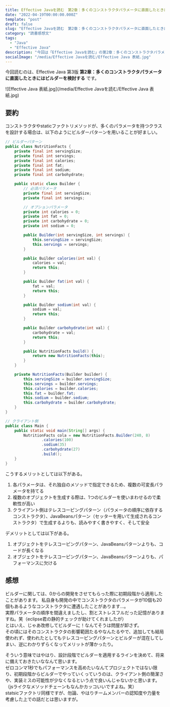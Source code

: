 ```yaml
---
title: Effective Javaを読む　第2章：多くのコンストラクタパラメータに直面したときにはビルダーを検討する
date: "2022-04-19T00:00:00.000Z"
template: "post"
draft: false
slug: "Effective Javaを読む　第2章：多くのコンストラクタパラメータに直面したときにはビルダーを検討する"
category: "読書感想文"
tags:
  - "Java"
  - "Effective Java"
description: "今回は「Effective Javaを読む」の第2章：多くのコンストラクタパラメータに直面したときにはビルダーを検討するを読みたいと思います。"
socialImage: "/media/Effective Javaを読む/Effective Java 表紙.jpg"
---
```

今回読むのは、Effective Java 第3版 **第2章：多くのコンストラクタパラメータに直面したときにはビルダーを検討する** です。

![Effective Java 表紙.jpg](/media/Effective Javaを読む/Effective Java 表紙.jpg)
## 要約
コンストラクタやstaticファクトリメソッドが、多くのパラメータを持つクラスを設計する場合は、以下のようにビルダーパターンを用いることが好ましい。<br>
```Java
// ビルダーパターン
public class NutritionFacts {
	private final int servingSize;
	private final int servings;
	private final int calories;
	private final int fat;
	private final int sodium;
	private final int carbohydrate;

	public static class Builder {
		// 必須パラメータ
		private final int servingSize;
		private final int servings;

		// オプションパラメータ
		private int calories = 0;
		private int fat = 0;
		private int carbohydrate = 0;
		private int sodium = 0;

		public Builder(int servingSize, int servings) {
			this.servingSize = servingSize;
			this.servings = servings;
		}

		public Builder calories(int val) {
			calories = val;
			return this;
		}

		public Builder fat(int val) {
			fat = val;
			return this;
		}

		public Builder sodium(int val) {
			sodium = val;
			return this;
		}

		public Builder carbohydrate(int val) {
			carbohydrate = val;
			return this;
		}

		public NutritionFacts build() {
			return new NutritionFacts(this);
		}
	}

	private NutritionFacts(Builder builder) {
		this.servingSize = builder.servingSize;
		this.servings = builder.servings;
		this.calories = builder.calories;
		this.fat = builder.fat;
		this.sodium = builder.sodium;
		this.carbohydrate = builder.carbohydrate;
	}
}
```
```Java
// クライアント側
public class Main {
	public static void main(String[] args) {
		NutritionFacts cola = new NutritionFacts.Builder(240, 8)
                .calories(100)
                .sodium(35)
                .carbohydrate(27)
                .build();
	}
}
```

こうするメリットとしては以下がある。
1. 各パラメータは、それ独自のメソッドで指定できるため、複数の可変長パラメータを持てる
1. 複数のオブジェクトを生成する際は、1つのビルダーを使いまわせるので柔軟性が高い
1. クライアント側はテレスコーピングパターン（パラメータの順序に依存するコンストラクタ）、JavaBeansパターン（セッターを用いて生成されるコンストラクタ）で生成するよりも、読みやすく書きやすく、そして安全

デメリットとしては以下がある。
1. オブジェクトをテレスコーピングパターン、JavaBeansパターンよりも、コードが長くなる
1. オブジェクトをテレスコーピングパターン、JavaBeansパターンよりも、パフォーマンスに欠ける

## 感想
ビルダーに関しては、0からの開発をさせてもらった際に初期段階から適用したことがあります。
私自身も開発の中でコンストラクタのパラメータが10個も20個もあるようなコンストラクタに遭遇したことがあります…。<br>
実際パラメータの順序を間違えましたし、割とストレスフルだった記憶がありますね。笑（eclipse君の静的チェックが助けてくれましたが）<br>
とはいえ、じゃあ改修してビルダーに！なんてそうは問屋が卸さず。<br>
その頃にはそのコンストラクタの影響範囲たるやなんたるやで、追加しても結局使われず、使われたとしてもテレスコーピングパターンとビルダーが混在してしまい、逆にわかりずらくなってメリットが薄かったり。<br>

そういう意味ではやはり、設計段階でビルダーを適用するラインを決めて、将来に備えておきたいななんて思います。<br>
ゼロコンマ1秒でもパフォーマンスを高めたいなんてプロジェクトではない限り、初期段階からビルダーでやっていくっていうのは、クライアント側の簡潔さや、実装ミスの可能性が少なくなるという点で良いんじゃないかと思います。（jsライクなメソッドチェーンもなんかカッコいいですよね。笑）<br>
statsicファクトリ同様ですが、勿論、やはりチームメンバーの認知度や力量を考慮した上での話だとは思いますが。